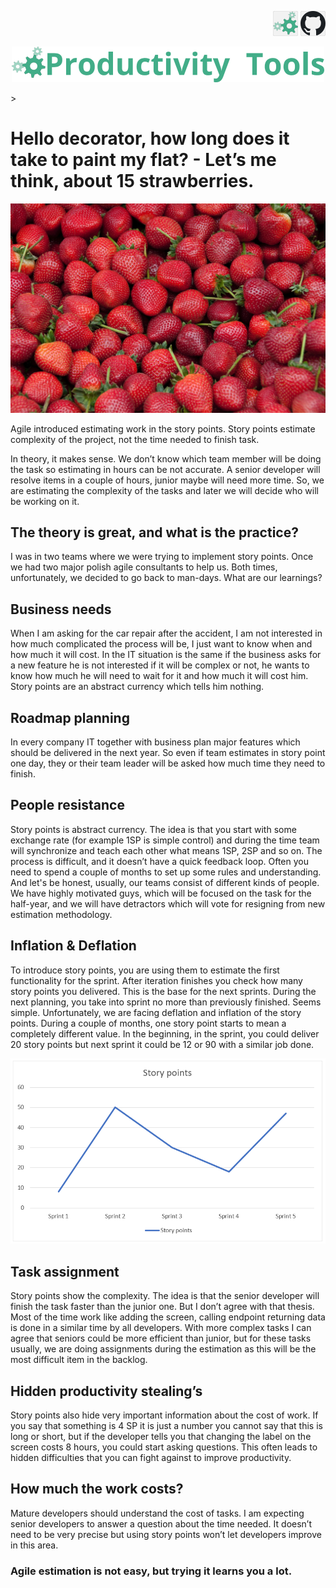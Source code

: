 <!--Category:Article--> 
 <p align="right">
    <a href="http://http://productivitytools.tech/hello-decorator-how-long-does-it-take-to-paint-my-flat-lets-me-think-about-15-strawberries//"><img src="Images/Header/ProductivityTools_green_40px_2.png" /><a> 
           <a href="https://github.com/pwujczyk/ProductivityTools.Articles"><img src="Images/Header/Github_border_40px.png" /></a>
</p>
<p align="center">
    <a href="http://productivitytools.tech/">
        <img src="Images/Header/LogoTitle_green_500px.png" />
    </a>
</p>
>

# Hello decorator, how long does it take to paint my flat? - Let’s me think, about 15 strawberries.

![](Images/strawberries.jpg)

Agile introduced estimating work in the story points. Story points estimate complexity of the project, not the time needed to finish task. 

<!--more-->

In theory, it makes sense. We don’t know which team member will be doing the task so estimating in hours can be not accurate. A senior developer will resolve items in a couple of hours, junior maybe will need more time. So, we are estimating the complexity of the tasks and later we will decide who will be working on it.

## The theory is great, and what is the practice?

I was in two teams where we were trying to implement story points. Once we had two major polish agile consultants to help us. Both times, unfortunately, we decided to go back to man-days. What are our learnings?

## Business needs

When I am asking for the car repair after the accident, I am not interested in how much complicated the process will be, I just want to know when and how much it will cost. In the IT situation is the same if the business asks for a new feature he is not interested if it will be complex or not, he wants to know how much he will need to wait for it and how much it will cost him. Story points are an abstract currency which tells him nothing. 

## Roadmap planning

In every company IT together with business plan major features which should be delivered in the next year. So even if team estimates in story point one day, they or their team leader will be asked how much time they need to finish.

## People resistance

Story points is abstract currency. The idea is that you start with some exchange rate (for example 1SP is simple control) and during the time team will synchronize and teach each other what means 1SP, 2SP and so on. The process is difficult, and it doesn’t have a quick feedback loop. Often you need to spend a couple of months to set up some rules and understanding. And let's be honest, usually, our teams consist of different kinds of people. We have highly motivated guys, which will be focused on the task for the half-year, and we will have detractors which will vote for resigning from new estimation methodology.

## Inflation & Deflation

To introduce story points, you are using them to estimate the first functionality for the sprint. After iteration finishes you check how many story points you delivered. This is the base for the next sprints. During the next planning, you take into sprint no more than previously finished. Seems simple. Unfortunately, we are facing deflation and inflation of the story points. During a couple of months, one story point starts to mean a completely different value. In the beginning, in the sprint, you could deliver 20 story points but next sprint it could be 12 or 90 with a similar job done.

![Inflation](Images/wykresSP.png)

## Task assignment

Story points show the complexity. The idea is that the senior developer will finish the task faster than the junior one. But I don’t agree with that thesis. Most of the time work like adding the screen, calling endpoint returning data is done in a similar time by all developers. With more complex tasks I can agree that seniors could be more efficient than junior, but for these tasks usually, we are doing assignments during the estimation as this will be the most difficult item in the backlog. 

## Hidden productivity stealing’s

Story points also hide very important information about the cost of work. If you say that something is 4 SP it is just a number you cannot say that this is long or short, but if the developer tells you that changing the label on the screen costs 8 hours, you could start asking questions. This often leads to hidden difficulties that you can fight against to improve productivity. 

## How much the work costs?

Mature developers should understand the cost of tasks. I am expecting senior developers to answer a question about the time needed. It doesn’t need to be very precise but using story points won’t let developers improve in this area.

### Agile estimation is not easy, but trying it learns you a lot.

